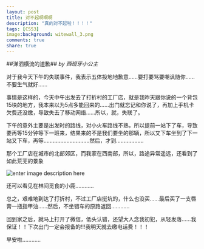 ```yaml
---
layout: post
title: 对不起啊啊啊
description: "真的对不起啦！！！！"
tags: [CSS3]
image:background: witewall_3.png
comments: true
share: true
---
```

##涕泗横流的道歉##
*by 西班牙小公主*

对于我今天下午的失联事件，我表示五体投地地歉意……要打要骂要嘲讽随你……不要生气就好……

事情是这样的，今天中午出发去了打折村的工厂店，就是我昨天跟你说的一个背包15块的地方，我本来以为5点多能回来的……出门就忘记和你说了，再加上手机卡欠费还没缴，导致失去了移动网络……所以，就，失联了。

下午的意外主要是出发时的路线，对小火车路线不熟，所以提前一站下了车，导致要再等15分钟等下一班来，结果来的不是我们要坐的那辆，所以又下车坐到了下一站又下车，再等…………………………然后，才到………………

那个工厂店在城市的北部郊区，而我家在西南部，所以，路途异常遥远，还看到了如此荒芜的景象

![enter image description here](http://ww2.sinaimg.cn/bmiddle/6bfe8f1bgw1ewwpvtz0r3j20zk0qoag4.jpg)

还可以看见在林间觅食的小鹿…………

总之，艰难地到达了打折村，不过工厂店挺坑的，什么也没买……最后买了一支唇膏一瓶指甲油……然后，不坐错车的原路返回…………

回到家之后，就马上打开了微信，低头认错，还望大人念我初犯，从轻发落……我保证！！下次出门一定会报备的!!!我明天就去缴电话费！！！

早安啦…………